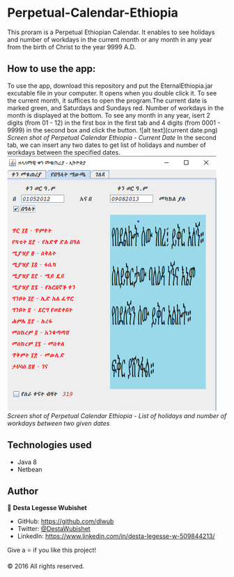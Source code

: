 # Perpetual-Calendar-Ethiopia
This proram is a Perpetual Ethiopian Calendar. It enables to see holidays and number of workdays in the current month or any month in any year 
from the birth of Christ to the year 9999 A.D. 

## How to use the app:
To use the app, download this repository and put the EternalEthiopia.jar excutable file in your computer. It opens when you double click it.
To see the current month, it suffices to open the program.The current date is marked green, and Saturdays and Sundays red. Number of workdays 
in the month is displayed at the bottom.
To see any month in any year, isert 2 digits (from 01 - 12) in the first box in the first tab and 4 digits (from 0001 - 9999) in the second box 
and click the button. 
![alt text](current date.png)<br>
<em>Screen shot of Perpetual Calendar Ethiopia - Current Date</em>
In the second tab, we can insert any two dates to get list of holidays and number of workdays between the specified dates.
![alt text](Holidays.png)<br>
<em>Screen shot of Perpetual Calendar Ethiopia - List of holidays and number of workdays between two given dates</em>

## Technologies used

- Java 8
- Netbean


## Author

👤 **Desta Legesse Wubishet**

- GitHub: https://github.com/dlwub
- Twitter: [@DestaWubishet](https://twitter.com/DestaWubishet)
- LinkedIn: https://www.linkedin.com/in/desta-legesse-w-509844213/


Give a ⭐️ if you like this project!

&copy; 2016 All rights reserved.
